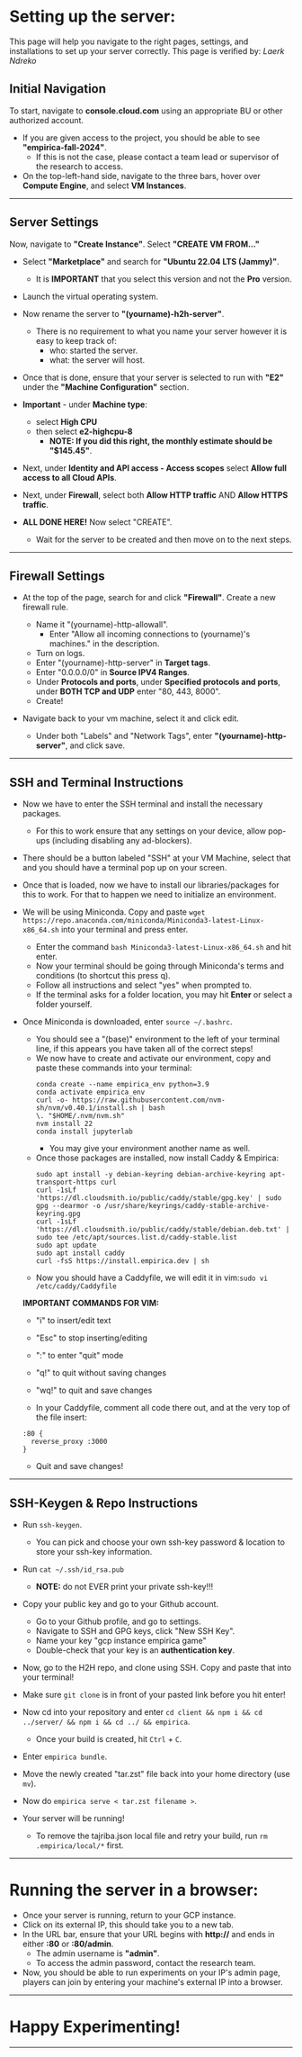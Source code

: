 # <span class="h1style">Setting up the server:</span>
This page will help you navigate to the right pages, settings, and installations to set up your server correctly. This page is verified by: *Laerk Ndreko*

## <span class="h2style">Initial Navigation</span>
To start, navigate to **console.cloud.com** using an appropriate BU or other authorized account.
- If you are given access to the project, you should be able to see **"empirica-fall-2024"**.
  - If this is not the case, please contact a team lead or supervisor of the research to access.
- On the top-left-hand side, navigate to the three bars, hover over **Compute Engine**, and select **VM Instances**.

---

## <span class="h2style">Server Settings</span>
Now, navigate to **"Create Instance"**. Select **"CREATE VM FROM..."**
- Select **"Marketplace"** and search for **"Ubuntu 22.04 LTS (Jammy)"**.
  - It is **IMPORTANT** that you select this version and not the **Pro** version.
- Launch the virtual operating system.

- Now rename the server to **"(yourname)-h2h-server"**.
    - There is no requirement to what you name your server however it is easy to keep track of:
      - who: started the server.
      - what: the server will host.

- Once that is done, ensure that your server is selected to run with **"E2"** under the **"Machine Configuration"** section.
- **Important** - under **Machine type**:
  - select **High CPU**
  - then select **e2-highcpu-8**
    - **NOTE: If you did this right, the monthly estimate should be "$145.45"**.
 
- Next, under **Identity and API access - Access scopes** select **Allow full access to all Cloud APIs**.

- Next, under **Firewall**, select both **Allow HTTP traffic** AND **Allow HTTPS traffic**.

- **ALL DONE HERE!** Now select "CREATE".
  - Wait for the server to be created and then move on to the next steps.
---
## <span class="h2style">Firewall Settings</span>

- At the top of the page, search for and click **"Firewall"**. Create a new firewall rule.
  - Name it "(yourname)-http-allowall".
    - Enter "Allow all incoming connections to (yourname)'s machines." in the description.
  - Turn on logs.
  - Enter "(yourname)-http-server" in **Target tags**.
  - Enter "0.0.0.0/0" in **Source IPV4 Ranges**.
  - Under **Protocols and ports**, under **Specified protocols and ports**, under **BOTH TCP and UDP** enter "80, 443, 8000".
  - Create!
 
- Navigate back to your vm machine, select it and click edit.
  - Under both "Labels" and "Network Tags", enter **"(yourname)-http-server"**, and click save.

---
## <span class="h2style">SSH and Terminal Instructions</span>
- Now we have to enter the SSH terminal and install the necessary packages.
  - For this to work ensure that any settings on your device, allow pop-ups (including disabling any ad-blockers).

- There should be a button labeled "SSH" at your VM Machine, select that and you should have a terminal pop up on your screen.

- Once that is loaded, now we have to install our libraries/packages for this to work. For that to happen we need to initialize an environment.
- We will be using Miniconda. Copy and paste ```wget https://repo.anaconda.com/miniconda/Miniconda3-latest-Linux-x86_64.sh``` into your terminal and press enter.
  - Enter the command ```bash Miniconda3-latest-Linux-x86_64.sh``` and hit enter.
  - Now your terminal should be going through Miniconda's terms and conditions (to shortcut this press q).
  - Follow all instructions and select "yes" when prompted to.
  - If the terminal asks for a folder location, you may hit **Enter** or select a folder yourself.

- Once Miniconda is downloaded, enter ```source ~/.bashrc```.
  - You should see a "(base)" environment to the left of your terminal line, if this appears you have taken all of the correct steps!
  - We now have to create and activate our environment, copy and paste these commands into your terminal:
    ```
    conda create --name empirica_env python=3.9
    conda activate empirica_env
    curl -o- https://raw.githubusercontent.com/nvm-sh/nvm/v0.40.1/install.sh | bash
    \. "$HOME/.nvm/nvm.sh"
    nvm install 22
    conda install jupyterlab
    ```
    - You may give your environment another name as well.
  - Once those packages are installed, now install Caddy & Empirica:
    ```
    sudo apt install -y debian-keyring debian-archive-keyring apt-transport-https curl
    curl -1sLf 'https://dl.cloudsmith.io/public/caddy/stable/gpg.key' | sudo gpg --dearmor -o /usr/share/keyrings/caddy-stable-archive-keyring.gpg
    curl -1sLf 'https://dl.cloudsmith.io/public/caddy/stable/debian.deb.txt' | sudo tee /etc/apt/sources.list.d/caddy-stable.list
    sudo apt update
    sudo apt install caddy
    curl -fsS https://install.empirica.dev | sh
    ```
  - Now you should have a Caddyfile, we will edit it in vim:```sudo vi /etc/caddy/Caddyfile```
  
  **IMPORTANT COMMANDS FOR VIM:**
    - "i" to insert/edit text
    - "Esc" to stop inserting/editing
    - ":" to enter "quit" mode
    - "q!" to quit without saving changes
    - "wq!" to quit and save changes
 
  - In your Caddyfile, comment all code there out, and at the very top of the file insert:
  ```
  :80 { 
    reverse_proxy :3000 
  }
  ```
  - Quit and save changes!

---

## <span class="h2style">SSH-Keygen & Repo Instructions</span>
- Run ```ssh-keygen```.
  - You can pick and choose your own ssh-key password & location to store your ssh-key information.
- Run ```cat ~/.ssh/id_rsa.pub```
  - **NOTE:** do not EVER print your private ssh-key!!!
- Copy your public key and go to your Github account.
  - Go to your Github profile, and go to settings.
  - Navigate to SSH and GPG keys, click "New SSH Key".
  - Name your key "gcp instance empirica game"
  - Double-check that your key is an **authentication key**.
 
- Now, go to the H2H repo, and clone using SSH. Copy and paste that into your terminal!
- Make sure ```git clone``` is in front of your pasted link before you hit enter!
- Now cd into your repository and enter ```cd client && npm i && cd ../server/ && npm i && cd ../ && empirica```.
  - Once your build is created, hit ```Ctrl``` + ```C```.
- Enter ```empirica bundle```.
- Move the newly created "tar.zst" file back into your home directory (use ```mv```).
- Now do ```empirica serve < tar.zst filename >```.
- Your server will be running!
  - To remove the tajriba.json local file and retry your build, run ```rm .empirica/local/*``` first.

---

# <span class="h2style">Running the server in a browser:</span>
- Once your server is running, return to your GCP instance.
- Click on its external IP, this should take you to a new tab.
- In the URL bar, ensure that your URL begins with **http://** and ends in either **:80** or **:80/admin**.
  - The admin username is **"admin"**.
  - To access the admin password, contact the research team.
- Now, you should be able to run experiments on your IP's admin page, players can join by entering your machine's external IP into a browser.

---

# <span class="h2style">Happy Experimenting!</span>

---
